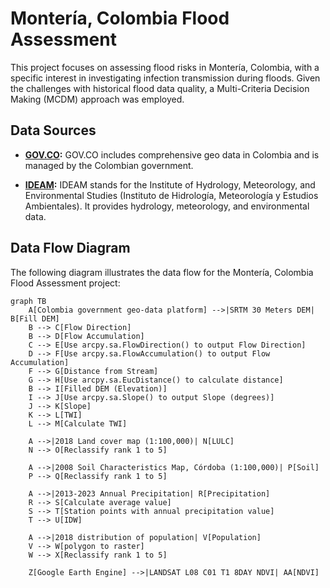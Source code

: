 # Montería, Colombia Flood Assessment

This project focuses on assessing flood risks in Montería, Colombia, with a specific interest in investigating infection transmission during floods. Given the challenges with historical flood data quality, a Multi-Criteria Decision Making (MCDM) approach was employed.

## Data Sources
- **[GOV.CO](https://www.colombiaenmapas.gov.co/):** 
  GOV.CO includes comprehensive geo data in Colombia and is managed by the Colombian government.

- **[IDEAM](http://dhime.ideam.gov.co/atencionciudadano/):** 
  IDEAM stands for the Institute of Hydrology, Meteorology, and Environmental Studies (Instituto de Hidrología, Meteorología y Estudios Ambientales). It provides hydrology, meteorology, and environmental data.

## Data Flow Diagram

The following diagram illustrates the data flow for the Montería, Colombia Flood Assessment project:

```mermaid
graph TB
    A[Colombia government geo-data platform] -->|SRTM 30 Meters DEM| B[Fill DEM]
    B --> C[Flow Direction]
    B --> D[Flow Accumulation]
    C --> E[Use arcpy.sa.FlowDirection() to output Flow Direction]
    D --> F[Use arcpy.sa.FlowAccumulation() to output Flow Accumulation]
    F --> G[Distance from Stream]
    G --> H[Use arcpy.sa.EucDistance() to calculate distance]
    B --> I[Filled DEM (Elevation)]
    I --> J[Use arcpy.sa.Slope() to output Slope (degrees)]
    J --> K[Slope]
    K --> L[TWI]
    L --> M[Calculate TWI]
    
    A -->|2018 Land cover map (1:100,000)| N[LULC]
    N --> O[Reclassify rank 1 to 5]

    A -->|2008 Soil Characteristics Map, Córdoba (1:100,000)| P[Soil]
    P --> Q[Reclassify rank 1 to 5]
    
    A -->|2013-2023 Annual Precipitation| R[Precipitation]
    R --> S[Calculate average value]
    S --> T[Station points with annual precipitation value]
    T --> U[IDW]

    A -->|2018 distribution of population| V[Population]
    V --> W[polygon to raster]
    W --> X[Reclassify rank 1 to 5]

    Z[Google Earth Engine] -->|LANDSAT L08 C01 T1 8DAY NDVI| AA[NDVI]
